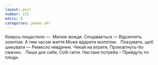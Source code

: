```yaml
---
layout: post
number: 131
edits: 9
categories: poems ukr
---
```


Комусь пощастило — 
Малює вождя.
Сподівається — 
Відсиплять золотом.
А тим часом життя 
Може вдарити молотом. 
 
Плазувати, щоб шикувати — 
Ремесло невдячне. 
Чекай на втрати,
Проковтнуть-бо смачно.
 
Пиши для себе, 
Собі світи.
Настане потреба – 
Прийдуть по плоди. 

